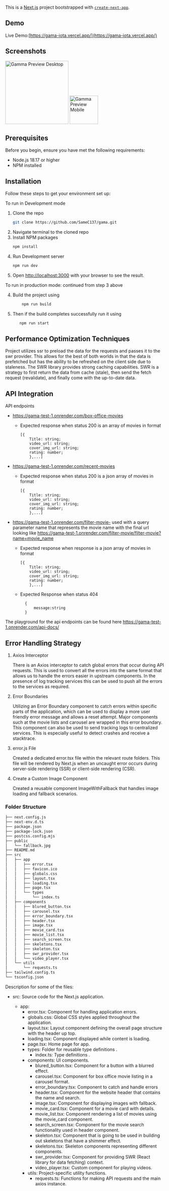 This is a [Next.js](https://nextjs.org) project bootstrapped with [`create-next-app`](https://nextjs.org/docs/app/api-reference/cli/create-next-app).

## Demo

 Live Demo:[https://gama-iota.vercel.app/](https://gama-iota.vercel.app/)

## Screenshots
<img src="public/desktop_screenshot.png" alt="Gamma Preview Desktop" width="200" height="auto"/>
<img src="public/mobile_screenshot.png" alt="Gamma Preview Mobile" width="90"/>

## Prerequisites

Before you begin, ensure you have met the following requirements:

- Node.js 18.17 or higher
- NPM installed

## Installation
Follow these steps to get your environment set up:

To run in Development mode


1. Clone the repo
   ```sh
   git clone https://github.com/SameC137/gama.git
   ```
2. Navigate terminal to the cloned repo
3. Install NPM packages
   ```sh
   npm install
   ```
4. Run Development server
   ```sh
   npm run dev
5. Open [http://localhost:3000](http://localhost:3000) with your browser to see the result.
   
To run in production mode: continued from step 3 above

4. Build the project using 
    ```sh
        npm run build
    ```
5. Then if the build completes successfully run it using
    ```sh
       npm run start
    ```


## Performance Optimization Techniques

Project utilizes ssr to preload the data for the requests and passes it to the swr provider. This allows for the best of both worlds in that the data is prefetched but has the ability to be refreshed on the client side due to staleness. The SWR library provides strong caching capabilities. SWR is a strategy to first return the data from cache (stale), then send the fetch request (revalidate), and finally come with the up-to-date data. 

## API Integration
API endpoints
- https://gama-test-1.onrender.com/box-office-movies
    - Expected response when status 200 is an array of movies in format

        ```
        [{
            Title: string;
            video_url: string;
            cover_img_url: string;
            rating: number;
            },...]
        ```
- https://gama-test-1.onrender.com/recent-movies
     - Expected response when status 200 is a json array of movies in format

        ```
        [{
            Title: string;
            video_url: string;
            cover_img_url: string;
            rating: number;
            },...]
        ```
-  https://gama-test-1.onrender.com/filter-movie- used with a query parameter name that represents the movie name with the final url looking like https://gama-test-1.onrender.com/filter-movie/filter-movie?name=movie_name
        
    - Expected response when response is a json  array of movies in format

        ```
        [{
            Title: string;
            video_url: string;
            cover_img_url: string;
            rating: number;
            },...]
        ```

    - Expected Response when status 404
      ```
        {
            message:string
        }
        ```
The playground for the api endpoints can be found here https://gama-test-1.onrender.com/api-docs/

## Error Handling Strategy
1. Axios Interceptor

    There is  an Axios interceptor to catch global errors that occur during API requests. This is used to convert all the errors into the same format that allows us to handle the errors easier in upstream components. In the presence of log tracking services this can be used to push all the errors to the services as required. 

2. Error Boundaries

    Utilizing an Error Boundary component to catch errors within specific parts of the application, which can be used to display a more user friendly error message and allows a reset attempt. Major components such at the movie lists and carousel are wrapped in this error boundary. This component can also be used to send tracking logs to centralized services. This is especially useful to detect crashes and receive a stacktrace.

3. error.js File

    Created a dedicated error.tsx file within the relevant route folders.
    This file will be rendered by Next.js when an uncaught error occurs during server-side rendering (SSR) or client-side rendering (CSR).

4. Create a Custom Image Component

    Created a reusable component ImageWithFallback that handles image loading and fallback scenarios.


### Folder Structure
```md
├── next.config.js
├── next-env.d.ts
├── package.json
├── package-lock.json
├── postcss.config.mjs
├── public
│   └── fallback.jpg
├── README.md
├── src
│   ├── app
│   │   ├── error.tsx
│   │   ├── favicon.ico
│   │   ├── globals.css
│   │   ├── layout.tsx
│   │   ├── loading.tsx
│   │   ├── page.tsx
│   │   └── types
│   │       └── index.ts
│   ├── components
│   │   ├── blured_button.tsx
│   │   ├── carousel.tsx
│   │   ├── error_boundary.tsx
│   │   ├── header.tsx
│   │   ├── image.tsx
│   │   ├── movie_card.tsx
│   │   ├── movie_list.tsx
│   │   ├── search_screen.tsx
│   │   ├── skeletons.tsx
│   │   ├── skeleton.tsx
│   │   ├── swr_provider.tsx
│   │   └── video_player.tsx
│   └── utils
│       └── requests.ts
├── tailwind.config.ts
└── tsconfig.json
```
Description for some of the files:

- src: Source code for the Next.js application.

    - app: 
        - error.tsx: Component for handling application errors.
        - globals.css: Global CSS styles applied throughout the application.
        - layout.tsx: Layout component defining the overall page structure with the header up top.
        - loading.tsx: Component displayed while content is loading.
        - page.tsx: Home page for app.
        - types: Folder for reusable type definitions .
            - index.ts: Type definitions .
        - components:  UI components.
            - blured_button.tsx: Component for a button with a blurred effect.
            - carousel.tsx: Component for box office movie listing in a carousel format.
            - error_boundary.tsx: Component to catch and handle errors 
            - header.tsx: Component for the website header that contains the name and search.
            - image.tsx: Component for displaying images with fallback.
            - movie_card.tsx: Component for a movie card with details.
            - movie_list.tsx: Component rendering a list of movies using the movie_card component.
            - search_screen.tsx: Component for the movie search functionality used in header component.
            -  skeleton.tsx: Component that is going to be used in building out skeletons that have a shimmer effect.
            - skeletons.tsx: Skeleton components representing different components.
            - swr_provider.tsx: Component for providing SWR (React library for data fetching) context.
            - video_player.tsx: Custom component for playing videos.
        - utils: Project-specific utility functions.
            - requests.ts: Functions for making API requests and the main axios instance.